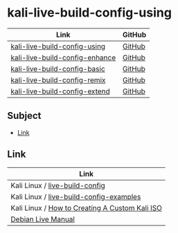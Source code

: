 

# kali-live-build-config-using

| Link | GitHub |
| ---- | ------ |
| [kali-live-build-config-using](https://samwhelp.github.io/kali-live-build-config-using/) | [GitHub](https://github.com/samwhelp/kali-live-build-config-using) |
| [kali-live-build-config-enhance](https://samwhelp.github.io/kali-live-build-config-enhance/) | [GitHub](https://github.com/samwhelp/kali-live-build-config-enhance) |
| [kali-live-build-config-basic](https://samwhelp.github.io/kali-live-build-config-basic/) | [GitHub](https://github.com/samwhelp/kali-live-build-config-basic) |
| [kali-live-build-config-remix](https://samwhelp.github.io/kali-live-build-config-remix/) | [GitHub](https://github.com/samwhelp/kali-live-build-config-remix) |
| [kali-live-build-config-extend](https://samwhelp.github.io/kali-live-build-config-extend/) | [GitHub](https://github.com/samwhelp/kali-live-build-config-extend) |




## Subject

* [Link](#link)




## Link

| Link |
| ---- |
| Kali Linux / [live-build-config](https://gitlab.com/kalilinux/build-scripts/live-build-config) |
| Kali Linux / [live-build-config-examples](https://gitlab.com/kalilinux/recipes/live-build-config-examples) |
| Kali Linux / [How to Creating A Custom Kali ISO](https://www.kali.org/docs/development/live-build-a-custom-kali-iso/) |
| [Debian Live Manual](https://live-team.pages.debian.net/live-manual/html/live-manual/index.en.html) |
